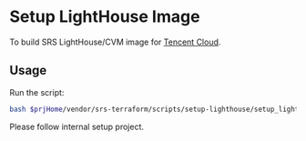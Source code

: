 # Setup LightHouse Image

To build SRS LightHouse/CVM image for [Tencent Cloud](https://cloud.tencent.com/).

## Usage

Run the script:

```bash
bash $prjHome/vendor/srs-terraform/scripts/setup-lighthouse/setup_lighthouse.sh
```

Please follow internal setup project.

